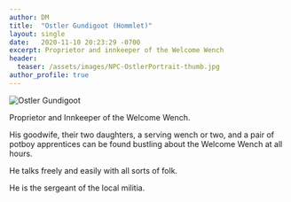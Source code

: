 ```yaml
---
author: DM
title:  "Ostler Gundigoot (Hommlet)"
layout: single
date:   2020-11-10 20:23:29 -0700
excerpt: Proprietor and innkeeper of the Welcome Wench
header:
  teaser: /assets/images/NPC-OstlerPortrait-thumb.jpg
author_profile: true
---
```


![Ostler Gundigoot](/assets/images/NPC-OstlerPortrait.jpg)

Proprietor and Innkeeper of the Welcome Wench.

His goodwife, their two daughters, a serving wench or two, and a pair of potboy
apprentices can be found bustling about the Welcome Wench at all hours.

He talks freely and easily with all sorts of folk.

He is the sergeant of the local militia.
